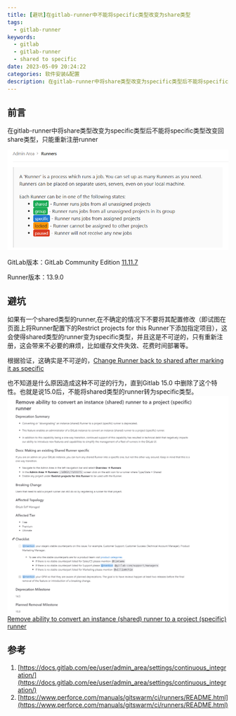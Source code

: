 ```yaml
---
title: [避坑]在gitlab-runner中不能将specific类型改变为share类型
tags:
  - gitlab-runner
keywords:
  - gitlab
  - gitlab-runner
  - shared to specific
date: 2023-05-09 20:24:22
categories: 软件安装&配置
description: 在gitlab-runner中将share类型改变为specific类型后不能将specific类型改变回share类型，只能重新注册
---
```

## 前言

在gitlab-runner中将share类型改变为specific类型后不能将specific类型改变回share类型，只能重新注册runner

![](./disability-to-convert-an-instance-(shared)-runner-to-a-project-(specific)-runner-in-gitlab/20230509202609.png)

GitLab版本：GitLab Community Edition [11.11.7](https://gitlab.com/gitlab-org/gitlab-ce/tags/v11.11.7) 

Runner版本：13.9.0

## 避坑

如果有一个shared类型的runner,在不确定的情况下不要将其配置修改（即试图在页面上将Runner配置下的Restrict projects for this Runner下添加指定项目），这会使得shared类型的runner变为specific类型，并且这是不可逆的，只有重新注册，这会带来不必要的麻烦，比如缓存文件失效、花费时间部署等。

根据验证，这确实是不可逆的，[Change Runner back to shared after marking it as specific](https://gitlab.com/gitlab-org/gitlab/-/issues/16167)

也不知道是什么原因造成这种不可逆的行为，直到Gitlab 15.0 中删除了这个特性。也就是说15.0后，不能将shared类型的runner转为specific类型。
![](./disability-to-convert-an-instance-(shared)-runner-to-a-project-(specific)-runner-in-gitlab/20230509203739.png)
[Remove ability to convert an instance (shared) runner to a project (specific) runner](https://gitlab.com/gitlab-org/gitlab/-/issues/345347)

## 参考
1. [https://docs.gitlab.com/ee/user/admin_area/settings/continuous_integration/](https://docs.gitlab.com/ee/user/admin_area/settings/continuous_integration/)
2. [https://www.perforce.com/manuals/gitswarm/ci/runners/README.html](https://www.perforce.com/manuals/gitswarm/ci/runners/README.html)